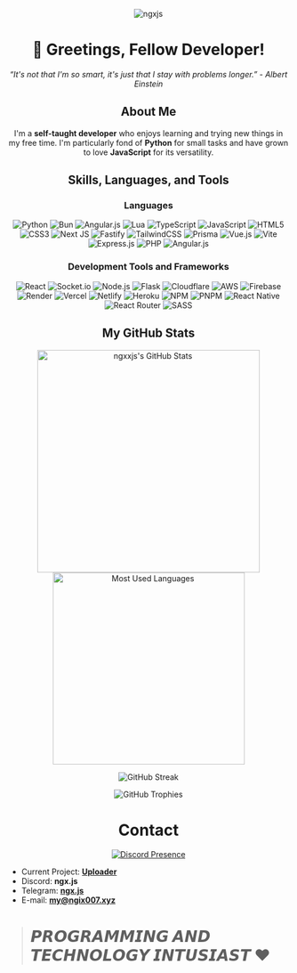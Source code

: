 <div align="center">
<p > <img src="https://komarev.com/ghpvc/?username=your-github-ngxxjs&color=blueviolet" alt="ngxjs"/> </p>

  # 👋 Greetings, Fellow Developer!

*“It's not that I'm so smart, it's just that I stay with problems longer.” - Albert Einstein*

## About Me

I'm a **self-taught developer** who enjoys learning and trying new things in my free time. I'm particularly fond of **Python** for small tasks and have grown to love **JavaScript** for its versatility.

## Skills, Languages, and Tools

### Languages

![Python](https://img.shields.io/badge/-Python-3776AB?style=for-the-badge&logo=Python&logoColor=white)
![Bun](https://img.shields.io/badge/Bun-%23000000.svg?style=for-the-badge&logo=bun&logoColor=white) 
![Angular.js](https://img.shields.io/badge/angular.js-%23E23237.svg?style=for-the-badge&logo=angularjs&logoColor=white)
![Lua](https://img.shields.io/badge/lua-%232C2D72.svg?style=for-the-badge&logo=lua&logoColor=white)
![TypeScript](https://img.shields.io/badge/typescript-%23007ACC.svg?style=for-the-badge&logo=typescript&logoColor=white)
![JavaScript](https://img.shields.io/badge/-JavaScript-F7DF1E?style=for-the-badge&logo=JavaScript&logoColor=black)
![HTML5](https://img.shields.io/badge/-HTML5-E34F26?style=for-the-badge&logo=HTML5&logoColor=white)
![CSS3](https://img.shields.io/badge/-CSS3-1572B6?style=for-the-badge&logo=CSS3&logoColor=white)
![Next JS](https://img.shields.io/badge/Next-black?style=for-the-badge&logo=next.js&logoColor=white)
![Fastify](https://img.shields.io/badge/fastify-%23000000.svg?style=for-the-badge&logo=fastify&logoColor=white)
![TailwindCSS](https://img.shields.io/badge/tailwindcss-%2338B2AC.svg?style=for-the-badge&logo=tailwind-css&logoColor=white)
![Prisma](https://img.shields.io/badge/Prisma-3982CE?style=for-the-badge&logo=Prisma&logoColor=white)
![Vue.js](https://img.shields.io/badge/vue.js-%2335495e.svg?style=for-the-badge&logo=vuedotjs&logoColor=%234FC08D) 
![Vite](https://img.shields.io/badge/vite-%23646CFF.svg?style=for-the-badge&logo=vite&logoColor=white) 
![Express.js](https://img.shields.io/badge/express.js-%23404d59.svg?style=for-the-badge&logo=express&logoColor=%2361DAFB)
![PHP](https://img.shields.io/badge/php-%23777BB4.svg?style=for-the-badge&logo=php&logoColor=white)
![Angular.js](https://img.shields.io/badge/angular.js-%23E23237.svg?style=for-the-badge&logo=angularjs&logoColor=white)

### Development Tools and Frameworks

![React](https://img.shields.io/badge/-React-61DAFB?style=for-the-badge&logo=React&logoColor=black)
![Socket.io](https://img.shields.io/badge/-Socket.io-010101?style=for-the-badge&logo=Socket.io&logoColor=white)
![Node.js](https://img.shields.io/badge/-Node.js-339933?style=for-the-badge&logo=Node.js&logoColor=white)
![Flask](https://img.shields.io/badge/-Flask-000000?style=for-the-badge&logo=Flask&logoColor=white)
![Cloudflare](https://img.shields.io/badge/Cloudflare-F38020?style=for-the-badge&logo=Cloudflare&logoColor=white) 
![AWS](https://img.shields.io/badge/AWS-%23FF9900.svg?style=for-the-badge&logo=amazon-aws&logoColor=white) 
![Firebase](https://img.shields.io/badge/firebase-%23039BE5.svg?style=for-the-badge&logo=firebase) 
![Render](https://img.shields.io/badge/Render-%46E3B7.svg?style=for-the-badge&logo=render&logoColor=white) 
![Vercel](https://img.shields.io/badge/vercel-%23000000.svg?style=for-the-badge&logo=vercel&logoColor=white) 
![Netlify](https://img.shields.io/badge/netlify-%23000000.svg?style=for-the-badge&logo=netlify&logoColor=#00C7B7) 
![Heroku](https://img.shields.io/badge/heroku-%23430098.svg?style=for-the-badge&logo=heroku&logoColor=white)
![NPM](https://img.shields.io/badge/NPM-%23CB3837.svg?style=for-the-badge&logo=npm&logoColor=white)
![PNPM](https://img.shields.io/badge/pnpm-%234a4a4a.svg?style=for-the-badge&logo=pnpm&logoColor=f69220)
![React Native](https://img.shields.io/badge/react_native-%2320232a.svg?style=for-the-badge&logo=react&logoColor=%2361DAFB) 
![React Router](https://img.shields.io/badge/React_Router-CA4245?style=for-the-badge&logo=react-router&logoColor=white) 
![SASS](https://img.shields.io/badge/SASS-hotpink.svg?style=for-the-badge&logo=SASS&logoColor=white)

## My GitHub Stats

<p align="center">
  <a href="https://github.com/ngxxjs">
    <img align="center" src="https://github-readme-stats.vercel.app/api?username=ngxxjs&show_icons=true&theme=dark&bg_color=0d1117&hide_border=true&include_all_commits=true&count_private=true" alt="ngxxjs's GitHub Stats" width="400"/>
  </a>
  <a href="https://github.com/ngxxjs">
    <img align="center" src="https://github-readme-stats.vercel.app/api/top-langs/?username=ngxxjs&theme=dark&layout=compact&bg_color=0d1117&hide_border=true" alt="Most Used Languages" width="345"/>
  </a>
</p>

<p align="center">
  <img src="https://github-readme-streak-stats.herokuapp.com/?user=ngxxjs&theme=dark&background=0d1117&hide_border=true" alt="GitHub Streak" />
</p>

<p align="center">
  <img src="https://github-profile-trophy.vercel.app/?username=ngxxjs&theme=darkhub&no-bg=true&no-frame=true" alt="GitHub Trophies" />
</p>

# Contact

[![Discord Presence](https://discord.c99.nl/widget/theme-2/606081486877229056.png)](https://discord.com/users/606081486877229056)

</div>


<p align="left">

  - Current Project: **[Uploader](https://upload.spgunk.eu.org)**<br>
  - Discord: **ngx.js**<br>
  - Telegram: **[ngx.js](https://t.me/ngxjs)**<br>
  - E-mail: **my@ngix007.xyz**<br>
</p>

> # 𝙋𝙍𝙊𝙂𝙍𝘼𝙈𝙈𝙄𝙉𝙂 𝘼𝙉𝘿 𝙏𝙀𝘾𝙃𝙉𝙊𝙇𝙊𝙂𝙔 𝙄𝙉𝙏𝙐𝙎𝙄𝘼𝙎𝙏 :heart:


